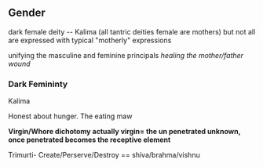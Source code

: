 ## Gender
dark female deity -- Kalima (all tantric deities female are mothers) but not all are expressed with typical "motherly" expressions

unifying the masculine and feminine principals *healing the mother/father wound* 

### Dark Femininty
Kalima

Honest about hunger. The eating maw

__Virgin/Whore dichotomy actually virgin= the un penetrated unknown, once penetrated becomes the receptive element__

Trimurti- Create/Perserve/Destroy == shiva/brahma/vishnu